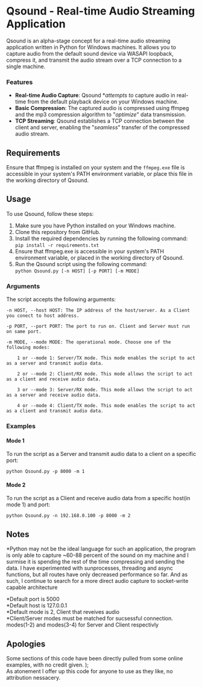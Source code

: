 # Qsound - Real-time Audio Streaming Application

 Qsound is an alpha-stage concept for a real-time audio streaming application written in Python for Windows machines. It allows you to capture audio from the default sound device via WASAPI loopback, compress it, and transmit the audio stream over a TCP connection to a single machine.
### Features
- **Real-time Audio Capture**: Qsound \**attempts to* capture audio in real-time from the default playback device on your Windows machine.
- **Basic Compression**: The captured audio is compressed using ffmpeg and the mp3 compression algorithm to "*optimize*" data transmission.
- **TCP Streaming**: Qsound establishes a TCP connection between the client and server, enabling the "*seamless*" transfer of the compressed audio stream.

## Requirements
 Ensure that ffmpeg is installed on your system and the `ffmpeg.exe` file is accessible in your system's PATH environment variable, or place this file in the working directory of Qsound.
## Usage
 To use Qsound, follow these steps:
 1. Make sure you have Python installed on your Windows machine.
 2. Clone this repository from GitHub.
 3. Install the required dependencies by running the following command: \
  `pip install -r requirements.txt`
 4. Ensure that ffmpeg.exe is accessible in your system's PATH environment variable, or placed in the working directory of Qsound.
 5. Run the Qsound script using the following command: \
  `python Qsound.py [-n HOST] [-p PORT] [-m MODE]`
  
### Arguments
 The script accepts the following arguments:

    -n HOST, --host HOST: The IP address of the host/server. As a Client you conect to host address.

    -p PORT, --port PORT: The port to run on. Client and Server must run on same port.

    -m MODE, --mode MODE: The operational mode. Choose one of the following modes:

        1 or --mode 1: Server/TX mode. This mode enables the script to act as a server and transmit audio data.

        2 or --mode 2: Client/RX mode. This mode allows the script to act as a client and receive audio data.

        3 or --mode 3: Server/RX mode. This mode allows the script to act as a server and receive audio data.

        4 or --mode 4: Client/TX mode. This mode enables the script to act as a client and transmit audio data.
###  Examples
#### Mode 1
 To run the script as a Server and transmit audio data to a client on a specific port:

    python Qsound.py -p 8000 -m 1
#### Mode 2
 To run the script as a Client and receive audio data from a specific host(in mode 1) and port:

    python Qsound.py -n 192.168.0.100 -p 8000 -m 2 

## Notes
 *Python may not be the ideal language for such an application, the program is only able to capture ~60-88 percent of the sound on my machine and I surmise it is spending the rest of the time compressing and  sending the data. I have experimented with sunprocesses, threading and async functions, but all routes have only decreased performance so far. And as such, I continue to search for a more direct audio capture to socket-write capable architecture 
  
 *Default port is 5000 \
 *Default host is 127.0.0.1 \
 *Default mode is 2, Client that reveives audio \
 *Client/Server modes must be matched for sucsessful connection. modes(1-2) and modes(3-4) for Server and Client respectivly
 
## Apologies
 Some sections of this code have been directly pulled from some online examples, with no credit given.  ); \
As atonement I offer up this code for anyone to use as they like, no attribution nessacery.

